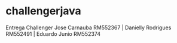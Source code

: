 # challengerjava
Entrega Challenger
Jose Carnauba RM552367 | Danielly Rodrigues RM552491 | Eduardo Junio RM552374
